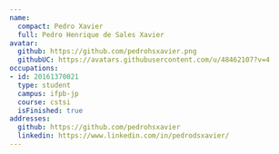 ```yaml
---
name:
  compact: Pedro Xavier
  full: Pedro Henrique de Sales Xavier
avatar:
  github: https://github.com/pedrohsxavier.png
  githubUC: https://avatars.githubusercontent.com/u/48462107?v=4
occupations:
- id: 20161370021
  type: student
  campus: ifpb-jp
  course: cstsi
  isFinished: true
addresses:
  github: https://github.com/pedrohsxavier
  linkedin: https://www.linkedin.com/in/pedrodsxavier/
---
```

